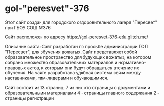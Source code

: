# gol-"peresvet"-376

Этот сайт создан для городского оздоровительного лагеря "Пересвет" при ГБОУ СОШ №376

Сайт расположен по адресу https://gol-peresvet-376-edu.glitch.me/

Описание сайта:
Сайт разработан по просьбе администрации ГОЛ "Пересвет", для обучения вожатых. Сайт представляет собой образовательное пространство для будующих вожатых, на котором собрано множество образовательных материалов и нормативно-правовых актов, к которым они будут обращаться втечение их обучения. На чайте разработана удобная система связи между наставниками, тим-лидерами и обучающимися.

Сайт состоит из 13 страниц:
7 из них это страницы с документами и образовательными материалами
4 - страницы главного содержания
2 - страницы регистрации
